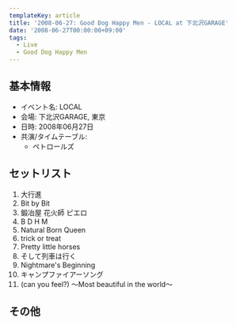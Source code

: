 ```yaml
---
templateKey: article
title: '2008-06-27: Good Dog Happy Men - LOCAL at 下北沢GARAGE'
date: '2008-06-27T00:00:00+09:00'
tags:
  - Live
  - Good Dog Happy Men
---
```

## 基本情報

* イベント名: LOCAL
* 会場: 下北沢GARAGE, 東京
* 日時: 2008年06月27日
* 共演/タイムテーブル:
  * ペトロールズ

## セットリスト

1. 大行進
1. Bit by Bit
1. 鍛冶屋 花火師 ピエロ
1. B D H M
1. Natural Born Queen
1. trick or treat
1. Pretty little horses
1. そして列車は行く
1. Nightmare's Beginning
1. キャンプファイアーソング
1. (can you feel?) ～Most beautiful in the world～

## その他

